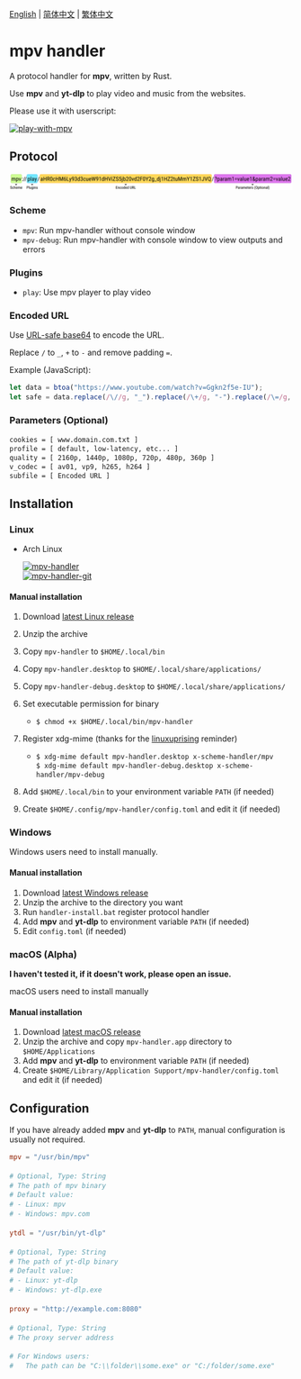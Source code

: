 [English][readme-en] | [简体中文][readme-zh-hans] | [繁体中文][readme-zh-hant]

[readme-en]: https://github.com/akiirui/mpv-handler/blob/main/README.md
[readme-zh-hans]: https://github.com/akiirui/mpv-handler/blob/main/README.zh-Hans.md
[readme-zh-hant]: https://github.com/akiirui/mpv-handler/blob/main/README.zh-Hant.md

# mpv handler

A protocol handler for **mpv**, written by Rust.

Use **mpv** and **yt-dlp** to play video and music from the websites.

Please use it with userscript:

[![play-with-mpv][badges-play-with-mpv]][greasyfork-play-with-mpv]

## Protocol

![](share/proto.png)

### Scheme

- `mpv`: Run mpv-handler without console window
- `mpv-debug`: Run mpv-handler with console window to view outputs and errors

### Plugins

- `play`: Use mpv player to play video

### Encoded URL

Use [URL-safe base64][rfc-base64-url] to encode the URL.

Replace `/` to `_`, `+` to `-` and remove padding `=`.

Example (JavaScript):

```javascript
let data = btoa("https://www.youtube.com/watch?v=Ggkn2f5e-IU");
let safe = data.replace(/\//g, "_").replace(/\+/g, "-").replace(/\=/g, "");
```

### Parameters (Optional)

```
cookies = [ www.domain.com.txt ]
profile = [ default, low-latency, etc... ]
quality = [ 2160p, 1440p, 1080p, 720p, 480p, 360p ]
v_codec = [ av01, vp9, h265, h264 ]
subfile = [ Encoded URL ]
```

## Installation

### Linux

- Arch Linux

  [![mpv-handler][badges-aur]][download-aur] \
  [![mpv-handler-git][badges-aur-git]][download-aur-git]

#### Manual installation

1. Download [latest Linux release][download-linux]
2. Unzip the archive
3. Copy `mpv-handler` to `$HOME/.local/bin`
4. Copy `mpv-handler.desktop` to `$HOME/.local/share/applications/`
5. Copy `mpv-handler-debug.desktop` to `$HOME/.local/share/applications/`
6. Set executable permission for binary

   - ```
     $ chmod +x $HOME/.local/bin/mpv-handler
     ```

7. Register xdg-mime (thanks for the [linuxuprising][linuxuprising] reminder)

   - ```
     $ xdg-mime default mpv-handler.desktop x-scheme-handler/mpv
     $ xdg-mime default mpv-handler-debug.desktop x-scheme-handler/mpv-debug
     ```

8. Add `$HOME/.local/bin` to your environment variable `PATH` (if needed)
9. Create `$HOME/.config/mpv-handler/config.toml` and edit it (if needed)

### Windows

Windows users need to install manually.

#### Manual installation

1. Download [latest Windows release][download-windows]
2. Unzip the archive to the directory you want
3. Run `handler-install.bat` register protocol handler
4. Add **mpv** and **yt-dlp** to environment variable `PATH` (if needed)
5. Edit `config.toml` (if needed)

### macOS (Alpha)

**I haven't tested it, if it doesn't work, please open an issue.**

macOS users need to install manually

#### Manual installation

1. Download [latest macOS release][download-macos]
2. Unzip the archive and copy `mpv-handler.app` directory to `$HOME/Applications`
3. Add **mpv** and **yt-dlp** to environment variable `PATH` (if needed)
4. Create `$HOME/Library/Application Support/mpv-handler/config.toml` and edit it (if needed)

## Configuration

If you have already added **mpv** and **yt-dlp** to `PATH`, manual configuration is usually not required.

```toml
mpv = "/usr/bin/mpv"

# Optional, Type: String
# The path of mpv binary
# Default value:
# - Linux: mpv
# - Windows: mpv.com

ytdl = "/usr/bin/yt-dlp"

# Optional, Type: String
# The path of yt-dlp binary
# Default value:
# - Linux: yt-dlp
# - Windows: yt-dlp.exe

proxy = "http://example.com:8080"

# Optional, Type: String
# The proxy server address

# For Windows users:
#   The path can be "C:\\folder\\some.exe" or "C:/folder/some.exe"
```

[rfc-base64-url]: https://datatracker.ietf.org/doc/html/rfc4648#section-5
[badges-aur-git]: https://img.shields.io/aur/version/mpv-handler-git?label=mpv-handler-git&style=for-the-badge
[badges-aur]: https://img.shields.io/aur/version/mpv-handler?label=mpv-handler&style=for-the-badge
[badges-play-with-mpv]: https://img.shields.io/badge/dynamic/json?style=for-the-badge&label=play-with-mpv&prefix=v&query=version&url=https%3A%2F%2Fgreasyfork.org%2Fscripts%2F416271.json
[download-aur-git]: https://aur.archlinux.org/packages/mpv-handler-git/
[download-aur]: https://aur.archlinux.org/packages/mpv-handler/
[download-linux]: https://github.com/akiirui/mpv-handler/releases/latest/download/mpv-handler-linux-amd64.zip
[download-macos]: https://github.com/akiirui/mpv-handler/releases/latest/download/mpv-handler-macos-amd64.zip
[download-windows]: https://github.com/akiirui/mpv-handler/releases/latest/download/mpv-handler-windows-amd64.zip
[greasyfork-play-with-mpv]: https://greasyfork.org/scripts/416271-play-with-mpv
[linuxuprising]: https://www.linuxuprising.com/2021/07/open-youtube-and-more-videos-from-your.html
